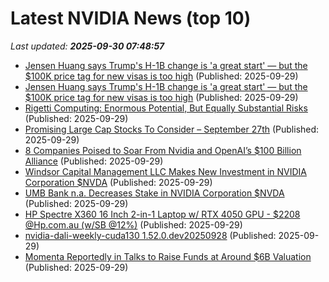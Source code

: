 # Latest NVIDIA News (top 10)
_Last updated: **2025-09-30 07:48:57**_

- [Jensen Huang says Trump's H-1B change is 'a great start' — but the $100K price tag for new visas is too high](https://biztoc.com/x/d8ed35de0d5713dc) (Published: 2025-09-29)
- [Jensen Huang says Trump's H-1B change is 'a great start' — but the $100K price tag for new visas is too high](https://www.businessinsider.com/jensen-huang-nvidia-trump-100k-h1b-visa-price-high-immigration-2025-9) (Published: 2025-09-29)
- [Rigetti Computing: Enormous Potential, But Equally Substantial Risks](https://biztoc.com/x/30136b5f2e85e482) (Published: 2025-09-29)
- [Promising Large Cap Stocks To Consider – September 27th](https://www.etfdailynews.com/2025/09/29/promising-large-cap-stocks-to-consider-september-27th/) (Published: 2025-09-29)
- [8 Companies Poised to Soar From Nvidia and OpenAI’s $100 Billion Alliance](https://biztoc.com/x/3c805ae7ab29035f) (Published: 2025-09-29)
- [Windsor Capital Management LLC Makes New Investment in NVIDIA Corporation $NVDA](https://www.etfdailynews.com/2025/09/29/windsor-capital-management-llc-makes-new-investment-in-nvidia-corporation-nvda/) (Published: 2025-09-29)
- [UMB Bank n.a. Decreases Stake in NVIDIA Corporation $NVDA](https://www.etfdailynews.com/2025/09/29/umb-bank-n-a-decreases-stake-in-nvidia-corporation-nvda/) (Published: 2025-09-29)
- [HP Spectre X360 16 Inch 2-in-1 Laptop w/ RTX 4050 GPU - $2208 @Hp.com.au (w/SB @12%)](https://www.ozbargain.com.au/node/926240) (Published: 2025-09-29)
- [nvidia-dali-weekly-cuda130 1.52.0.dev20250928](https://pypi.org/project/nvidia-dali-weekly-cuda130/1.52.0.dev20250928/) (Published: 2025-09-29)
- [Momenta Reportedly in Talks to Raise Funds at Around $6B Valuation](http://technode.com/2025/09/29/momenta-reportedly-in-talks-to-raise-funds-at-around-6b-valuation/) (Published: 2025-09-29)
